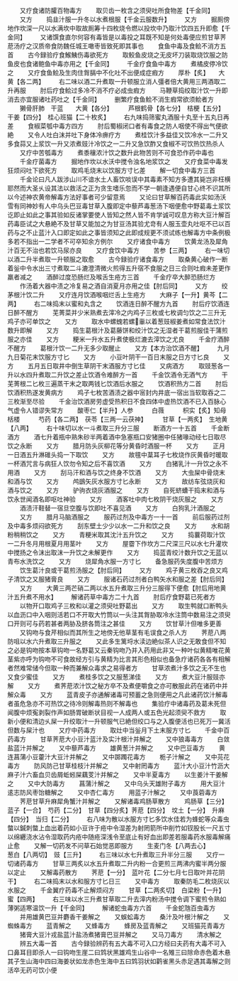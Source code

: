 <!-- { "loadSidebar": true } -->
　　又疗食诸防臛百物毒方
　　取贝齿一枚含之须臾吐所食物差【千金同】
　　又方
　　捣韭汁服一升冬以水煮根服【千金云服数升】
　　又方
　　掘厠傍地作坎深一尺以水满坎中取故厠筹十四枚烧令燃以投坎中乃取汁饮四五升即愈【千金同】
　　又诸馔食直尔何容有毒皆是以毒投之耳既不知是何处毒便应煎甘草荠苨汤疗之汉质帝食防魏任城王噉枣皆致死即其事也
　　食鱼中毒及食鲙不消方五首
　　古今録验疗食鯸鮧伤毒欲死方
　　取鲛鱼皮烧之无皮坏刀装取烧饮服之防鱼皮也食诸鲍鱼中毒亦用之【千金同】
　　千金疗食鱼中毒方
　　煮橘皮停冷饮之
　　又疗食鱼鲙及生肉住胷膈中不化吐不出便成症瘕方
　　厚朴【炙】　　大黄【各二两】
　　右二味以酒二升煮取一升顿服立消人彊者倍大黄用三两酒取二升再服
　　肘后疗食鲙过多冷不消不疗必成虫瘕方
　　马鞭草捣绞取汁饮一升即消去亦宜服诸吐药吐之【千金同】
　　删繁疗食鱼鲙不消生瘕常欲须鲙者方
　　獭骨肝肺　干蓝　　大黄【各分】　　　芦根鹤骨【各七分】　桔梗【五分】　干姜【四分】　桂心班猫【二十枚炙】
　　右九味捣筛蜜丸酒服十丸至十五丸日再差
　　食椒菜瓠中毒方四方
　　肘后蜀椒闭口者有毒食之防人咽使不得出气便欲絶
　　又令人吐白沫并吐下身体冷痹疗方
　　煮桂饮汁多益佳又饮冷水一二升又多食蒜又上浆饮一升又浓煮豉汁冷饮之一二升又急饮酢又食椒不可饮热饮热杀人
　　又疗中苦瓠毒方
　　煮黍穰浓汁饮之数升此物苦则不可食恐作药中毒也
　　千金疗菌毒方
　　掘地作坎以水沃中搅令浊名地浆饮之
　　又疗食菜中毒发狂烦闷吐下欲死方
　　取鸡毛烧末以饮服方寸匕差
　　解一切食中毒方三首
　　千金论曰凡人跋涉山川不谙水土人畜饮啖误中其毒素不知方多遭其毙岂非枉横耶然而大圣乆设其法以救活之正为贪生嗜乐忽而不学一朝逢遇便自甘心终不识其所以今述神农黄帝解毒方法好事者可少留意焉
　　又论曰甘草解百药毒此实如汤沃雪有同神妙有人中乌头巴豆毒甘草入腹即定中藜芦毒葱汤下咽便愈中野葛毒土浆饮讫即止如此之事其验如反诸掌要使人皆知之然人皆不肯学诚可叹息方称大豆汁解百药毒臣试之大悬絶不及甘草又能加之为甘豆汤其验尤竒有人服玉壶丸吐呕不已以百药与之不止蓝汁入口即定如此之事皆须知之此即成规更不须试练也解毒方中条例极多若不指出一二学者不可卒知余方例尔
　　又疗诸食中毒方
　　饮黄龙汤及犀角汁百无不治也若饮马尿亦良
　　又疗食饮中毒方
　　苦参【三两】
　　右一味切以酒二升半煮取一升顿服之取愈
　　古今録验疗诸食毒方
　　取桑黄心破作一断着釡中令水出三寸煮取二斗漉澄清微火煎得五升宿不食服之日三合则吐瘕未差更作羸者减之
　　酒醉过度恐肠烂及喉舌生疮方三首
　　千金疗卒大醉恐肠烂方
　　作汤着大器中渍之冷复易之酒自消夏月亦用之佳【肘后同】
　　又方
　　绞茅根汁饮二升
　　又疗连月饮酒喉咽烂舌上生疮方
　　大麻子【一升】黄芩【二两】
　　右二味捣末以蜜和丸含之
　　饮酒连日醉不醒方九首
　　肘后疗饮酒连日醉不醒方
　　芜菁菜并少米熟煮去滓冷之内鸡子三枚或七枚调匀饮之二三升无鸡子亦可单饮之
　　又方
　　取水中螺螝若螺軰以着葱豉椒姜煮如常食法饮汁数升即解
　　又方
　　捣生葛根汁及葛藤饼和绞汁饮之无湿者干葛煎服佳干蒲煎服之亦佳
　　又方
　　粳米一升水五升煮使极烂漉去滓饮之尤良
　　千金疗酒醉不醒方
　　葛根汁饮一二升无多少取醒止
　　又方【本方治饮酒不醒】
　　九月九日菊花末饮服方寸匕
　　又方
　　小豆叶阴干一百日末服之日方寸匕良
　　又方
　　五月五日取井中倒生草阴干末酒服方寸匕佳
　　又病酒方
　　取豉葱各一升以水四升煮取二升饮之差止饮酒令难醉方一首
　　千金饮酒令无酒气方
　　干芜菁根二匕枚三遍蒸干末之取两钱匕饮酒后水服之
　　饮酒积热方二首
　　肘后饮酒积热遂发黄病方
　　鸡子七枚苦酒渍之器中宻封内井底一宿出当软取吞之二三枚渐至尽验
　　千金治饮酒房劳虚受热积日不食四体中虚热饮酒不已入百脉心气虚令人错谬失常方
　　酸枣仁【半升】人参　　　白薇　　　枳实【炙】知母　　　栝楼　　　芍药【各二两】　茯苓【三两一云茯神】　　　甘草【一两炙】　生地黄【八两】
　　右十味切以水一斗煮取三升分三服
　　断酒方一十五首
　　千金断酒方
　　酒七升着瓶中熟朱砂半两着酒中急塞瓶口安猪圈中任猪喙动经七日取尽饮之永断
　　又方
　　腊月防头灰柳花等分黄昏时酒服一杯
　　又方
　　正月一日酒五升淋碓头捣一下取饮
　　又方
　　故氊中葈耳子七枚烧作灰黄昏时暖取一杯酒咒言与病狂人饮勿令知之后不喜饮酒
　　又方
　　白猪乳汁一升饮之永不用酒
　　又方
　　刮马汗和酒与饮之终身不饮酒
　　又方
　　大虫屎中骨烧末和酒与饮
　　又方
　　鸬鷀矢灰水服方寸匕永断
　　又方
　　故纺车弦烧灰和酒与饮之
　　又方
　　驴驹衣烧灰酒服之
　　又方
　　自死蛴螬干捣末和酒与饮永世闻酒名即呕吐神验
　　又方
　　酒客吐中肉七枚阴干烧灰服之
　　又方
　　酒渍汗鞋替一宿旦空腹与饮即吐不喜见酒
　　又方
　　白狗乳汁酒服之
　　又方
　　腊月马脑酒服之
　　服药过剂及中毒方一十一首
　　前后服药过剂及中毒多烦闷欲死方
　　刮东壁土少少以水一二升和饮之良
　　又方
　　水和胡粉稍稍饮之
　　又方
　　青粳米取其沈汁五升饮之
　　又方
　　捣蘘荷取汁饮一二升冬月用根夏月用茎叶
　　又方
　　屋霤下作坎方二尺深三尺以水七升灌坎中搅扬之令沫出取沫一升饮之未解更作
　　又方
　　捣蓝青绞汁数升饮之无蓝以青布水洗饮之
　　又方
　　烧犀角水服一方寸匕
　　备急服药失度腹中苦烦方
　　饮生葛汁良或干葛煎汤服之【肘后同】
　　又方
　　鸡子黄三枚吞之良又鸡子清饮之又服猪膏良
　　又方
　　服诸石药过剂者白鸭矢水和服之差【肘后同】
　　又方
　　大黄三两芒硝二两以水五升煮取三升分三服得下便愈【肘后用地黄汁五升煮不用水】
　　解诸药草中毒方二十九首
　　肘后疗食野葛已死者方
　　以物开口取鸡子三枚和以灌之须臾吐野葛出
　　又方
　　取生鸭就口断鸭头以血沥口中入咽则活若口不开取大竹筒以一头注其胷胁取冷水注筒中数易注之须臾口开则可与药若甚者两胁及脐各筒注之甚佳
　　又方
　　饮甘草汁但唯多更善
　　又钩吻与食芹相似而其所生之地傍无他草茎有毛误食之杀人方
　　荠苨八两防咀以水六升煮取三升服之
　　又此多生篱埒水渎边絶似茶人识之无敢食但不知之必是钩吻按本草钩吻一名野葛又云秦钩吻乃并入药用此非又一种叶似黄精唯花黄茎紫亦呼为钩吻不可食故经方引与黄精为比言其形色相似也备急疗诸药各各有相解者然难常储今但取一种而兼解众毒求之易得者方
　　甘草浓煮汁多饮之无不生也又食少蜜佳
　　又方
　　煮桂多饮之又服葱涕佳
　　又方
　　煮大豆汁服豉亦解
　　又方
　　煮荠苨浓汁饮之秘方卒不及煮便嚼食之亦可散服此药在诸药中并解众毒
　　又方
　　蓝青皮子亦通解诸毒可预蓄之急则便用之凡此诸药饮汁解毒者虽危急亦不可热饮之待冷则解毒热则不解毒也
　　集验疗中诸毒药及葛未死但闻腹中烦寃剥裂作声如肠胃破断状目视一人成两人或五色光起须臾不救方
　　取新小便和清边乆屎一升绞取汁一升顿服气已絶但绞口与之入腹便活也已死万一冀活但数与屎汁也
　　又疗中药毒方
　　取灶中当釡月下土末服方寸匕
　　千金中百药毒方
　　甘草荠苨大小豆汁蓝汁及实汁根汁并解之
　　又中狼毒毒方
　　白敛盐蓝汁并解之
　　又中藜芦毒方
　　雄黄葱汁并解之
　　又中巴豆毒方
　　黄连菖蒲小豆藿汁大豆汁并解之
　　又中踯躅花毒方
　　栀子汁解之
　　又中芫花毒方
　　防风防己甘草桂枝汁并解之
　　又中射罔毒方
　　蓝汁大小豆汁竹沥大麻子汁六畜血贝齿屑蚯蚓屎藕芰汁并解之
　　又中半夏毒方
　　以生姜汁干姜解之
　　又中大防毒方
　　菖蒲汁解之
　　又中乌头天雄附子毒方
　　用大豆汁逺志防风枣饴糖解之
　　又中杏仁毒方
　　用蓝子汁解之
　　又中莨菪毒方
　　荠苨甘草升麻犀角蟹汁并解之
　　又解诸毒鸡肠草散方
　　鸡肠草【三分】蓝子【一合】　芍药【二分】　甘草【四分炙】荠苨【四分】　坟土【一分】　升麻【四分】　当归【二分】
　　右八味为散以水服方寸匕多饮水佳若为蜂蛇等众毒虫螫以鍼刺螫上血出着药如小豆许于疮中令湿差为射罔箭所中削竹如钗股长一尺五寸以绵纒浇水沾令湿取药内疮中随疮深浅令至底止有好血出即差若服毒药水服毒解痛止愈
　　又解一切药发不问草石始觉恶即服方
　　生麦门冬【八两去心】　　　　葱白【八两切】　豉【三升】
　　右三味以水七升煮取三升半分三服
　　又疗一切诸药毒方
　　甘草三两炙以水五升煮取二升内粉一合更煎三两沸内蜜半两分服以定止
　　又解毒药散方
　　荠苨【一分】　蓝叶花【二分七月七日取叶并花阴干】
　　右二味捣末以水和服方寸匕日三
　　又中毒方
　　取秦防毛二枚烧灰以水服之
　　千金翼疗药毒不止解烦闷方
　　甘草【二两炙切】　白梁粉【一升】蜜【四两】
　　右三味以水三升煮甘草取二升去滓内粉汤中搅令调下蜜煎令熟如薄粥适寒温饮一升【千金同】
　　解诸蛇虫毒方六首
　　千金蛇虺百虫毒方
　　并用雄黄巴豆并麝香干姜解之
　　又蜈蚣毒方
　　桑汁及叶根汁解之
　　又蜘蛛毒方
　　蓝青解之
　　又蜂毒方
　　蜂房及蓝青解之
　　又班猫芫青毒方
　　猪膏大豆汁戎盐蓝汁盐汤煮猪膏巴豆并解之
　　又马刀毒方
　　清水解之
　　辨五大毒一首
　　古今録验辨药有五大毒不可入口方经曰夫药有大毒不可入口鼻耳目即杀人一曰钩吻生崖二曰鸩状黑雄鸡生山谷中一名雉三曰除命赤色着木悬其子生山海中四曰海姜状如龙赤色生海中五曰鸩羽状如鹳雀黑头赤足遇其毒解之则活卒无药可饮小便
